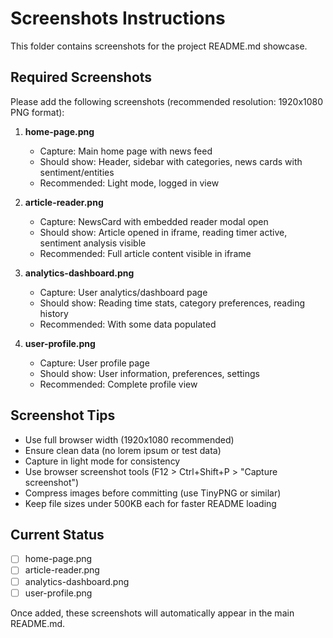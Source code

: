 # Screenshots Instructions

This folder contains screenshots for the project README.md showcase.

## Required Screenshots

Please add the following screenshots (recommended resolution: 1920x1080 PNG format):

1. **home-page.png**
   - Capture: Main home page with news feed
   - Should show: Header, sidebar with categories, news cards with sentiment/entities
   - Recommended: Light mode, logged in view

2. **article-reader.png**
   - Capture: NewsCard with embedded reader modal open
   - Should show: Article opened in iframe, reading timer active, sentiment analysis visible
   - Recommended: Full article content visible in iframe

3. **analytics-dashboard.png**
   - Capture: User analytics/dashboard page
   - Should show: Reading time stats, category preferences, reading history
   - Recommended: With some data populated

4. **user-profile.png**
   - Capture: User profile page
   - Should show: User information, preferences, settings
   - Recommended: Complete profile view

## Screenshot Tips

- Use full browser width (1920x1080 recommended)
- Ensure clean data (no lorem ipsum or test data)
- Capture in light mode for consistency
- Use browser screenshot tools (F12 > Ctrl+Shift+P > "Capture screenshot")
- Compress images before committing (use TinyPNG or similar)
- Keep file sizes under 500KB each for faster README loading

## Current Status

- [ ] home-page.png
- [ ] article-reader.png
- [ ] analytics-dashboard.png
- [ ] user-profile.png

Once added, these screenshots will automatically appear in the main README.md.
